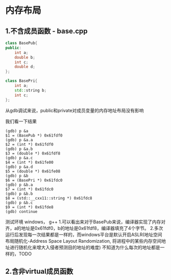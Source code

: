 # 内存布局

## 1.不含成员函数 - base.cpp

```c++
class BasePub{
public:
    int a;
    double b;
    int c;
    double d;
};

class BasePri{
    int a;
    std::string b;
    int c;
};
```

从gdb调试来说，public和private对成员变量的内存地址布局没有影响

我们看一下结果

```gdb
(gdb) p &a
$1 = (BasePub *) 0x61fdf0
(gdb) p &a.a
$2 = (int *) 0x61fdf0
(gdb) p &a.b
$3 = (double *) 0x61fdf8
(gdb) p &a.c
$4 = (int *) 0x61fe00
(gdb) p &a.d
$5 = (double *) 0x61fe08
(gdb) p &b 
$6 = (BasePri *) 0x61fdc0
(gdb) p &b.a
$7 = (int *) 0x61fdc0
(gdb) p &b.b
$8 = (std::__cxx11::string *) 0x61fdc8
(gdb) p &b.c 
$9 = (int *) 0x61fde8
(gdb) continue
```

测试环境 windows， g++
1.可以看出来对于BasePub来说，编译器实现了内存对齐，a的地址是0x61fdf0，b的地址是0x61fdf8，编译器填充了4个字节。
2.多次运行后发现每一次结果都是一样的，而windows平台是默认开启ASLR(地址空间布局随机化-Address Space Layout Randomization, 将进程中的某些内存空间地址进行随机化来增大入侵者预测目的地址的难度)
不知道为什么每次的地址都是一样的，TODO

## 2.含非virtual成员函数